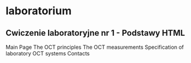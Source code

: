 # laboratorium

## Cwiczenie laboratoryjne nr 1 - Podstawy HTML

Main Page
The OCT principles
The OCT measurements
Specification of laboratory OCT systems
Contacts
